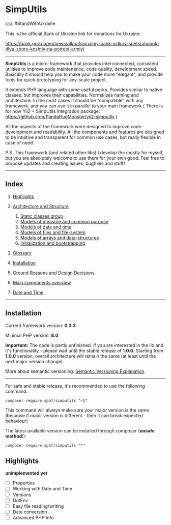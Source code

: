 # SimpUtils

:ukraine: #StandWithUkraine

This is the official Bank of Ukraine link for donations for Ukraine:

https://bank.gov.ua/en/news/all/natsionalniy-bank-vidkriv-spetsrahunok-dlya-zboru-koshtiv-na-potrebi-armiyi

-----

**SimpUtils** is a micro-framework that provides interconnected, consistent utilities 
to improve code maintenance, code quality, development speed. 
Basically it should help you to make your code more "elegant",
and provide tools for quick prototyping for any-scale project.

It extends PHP language with some useful perks. Provides similar to native classes,
but improves their capabilities. Normalizes naming and architecture.
In the most cases it should be "compatible" with any framework, and you can use it in parallel
to your main framework ( There is for now Yii2 + SimpUtils integration package: 
https://github.com/PandaHugMonster/yii2-simputils )

All the aspects of the framework were designed to improve code development and readability.
All the components and features are designed to be intuitive and transparent for common use cases,
but really flexible in case of need.

P.S. This framework (and related other libs) I develop the mostly for myself, but you
are absolutely welcome to use them for your own good.
Feel free to propose updates and creating issues, bugfixes and stuff!

----

## Index

 1. [Highlights]()
 2. [Architecture and Structure](docs/structure.md)
    1. [Static classes group](docs/structure.md#Static-classes-group)
    2. [Models of measure and common purpose](docs/structure.md#Models-of-measure-and-common-purpose)
    3. [Models of date and time](docs/structure.md#Models-of-date-and-time)
    4. [Models of files and file-system](docs/structure.md#Models-of-files-and-file-system)
    5. [Models of arrays and data-structures](docs/structure.md#Models-of-arrays-and-data-structures)
    6. [Initialization and bootstrapping](docs/structure.md#Initialization-and-bootstrapping)
 3. [Glossary](docs/glossary.md)
 4. [Installation](#Installation)


 5. [Ground Reasons and Design Decisions](docs/reasoning-and-design.md)
 6. [Main components overview](docs/main-components-overview.md)
 7. [Date and Time](docs/date-and-time.md)

----


## Installation

Current framework version: **0.3.3**

Minimal PHP version: **8.0**

**Important:** The code is partly unfinished. If you are interested in the lib and it's
functionality - please wait until the stable release of **1.0.0**.
Starting from **1.0.0** version, overall architecture will remain the same (at least until
the next major version change).

More about semantic versioning: [Semantic Versioning Explanation](https://semver.org).

-----

For safe and stable release, it's recommended to use the following command:
```shell
composer require spaf/simputils "~1"
```
This command will always make sure your major version is the same (because if
major version is different - then it can break expected behaviour)


The latest available version can be installed through composer (**unsafe method**!):
```shell
composer require spaf/simputils "*"
```


## Highlights

__unimplemented yet__

 - [ ] Properties
 - [ ] Working with Date and Time
 - [ ] Versions
 - [ ] DotEnv
 - [ ] Easy file reading/writing
 - [ ] Data conversion
 - [ ] Advanced PHP Info
